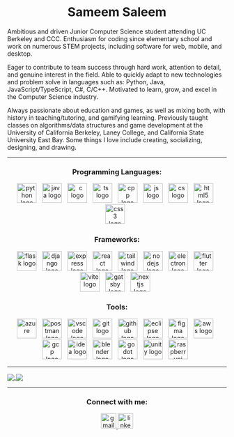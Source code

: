 <!-- Name -->
<h1 align='center'> <strong>Sameem Saleem</strong> </h1>
<!-- Summary -->
<p text-align='justify'>
  Ambitious and driven Junior Computer Science student attending UC Berkeley and CCC. Enthusiasm for coding since elementary school and work on numerous STEM projects, including software for web, mobile, and desktop.
  
  Eager to contribute to team success through hard work, attention to detail, and genuine interest in the field. Able to quickly adapt to new technologies and problem solve in languages such as: Python, Java, JavaScript/TypeScript, C#, C/C++. Motivated to learn, grow, and excel in the Computer Science industry. 
  
  Always passionate about education and games, as well as mixing both, with history in teaching/tutoring, and gamifying learning. Previously taught classes on algorithms/data structures and game development at the University of California Berkeley, Laney College, and California State University East Bay. Some things I love include creating, socializing, designing, and drawing.
</p>

---

<!-- Languages-->
<h3 align="center">Programming Languages:</h3>
<div align="center">
    <img src="https://skillicons.dev/icons?i=python" height="45" alt="python logo"  />
    <img width="5" />
    <img src="https://skillicons.dev/icons?i=java" height="45" alt="java logo"  />
    <img width="5" />
    <img src="https://skillicons.dev/icons?i=c" height="45" alt="c logo"  />
    <img width="5" />
    <img src="https://skillicons.dev/icons?i=ts" height="45" alt="ts logo"  />
    <img width="5" />
    <img src="https://skillicons.dev/icons?i=cpp" height="45" alt="cpp logo"  />
    <img width="5" />
    <img src="https://skillicons.dev/icons?i=js" height="45" alt="js logo"  />
    <img width="5" />
    <img src="https://skillicons.dev/icons?i=cs" height="45" alt="cs logo"  />
    <img width="5" />
    <img src="https://skillicons.dev/icons?i=html" height="45" alt="html5 logo"  />
    <img width="5" />
    <img src="https://skillicons.dev/icons?i=css" height="45" alt="css3 logo"  />
    <img width="5" />
</div>

<!-- Frameworks -->
<h3 align="center">Frameworks:</h3>
<div align="center">
    <img src="https://skillicons.dev/icons?i=flask" height="45" alt="flask logo"  />
    <img width="5" />
    <img src="https://skillicons.dev/icons?i=django" height="45" alt="django logo"  />
    <img width="5" />
    <img src="https://skillicons.dev/icons?i=express" height="45" alt="express logo"  />
    <img width="5" />
    <img src="https://skillicons.dev/icons?i=react" height="45" alt="react logo"  />
    <img width="5" />
    <img src="https://skillicons.dev/icons?i=tailwind" height="45" alt="tailwind logo"  />
    <img width="5" />
    <img src="https://skillicons.dev/icons?i=nodejs" height="45" alt="nodejs logo"  />
    <img width="5" />
    <img src="https://skillicons.dev/icons?i=electron" height="45" alt="electron logo"  />
    <img width="5" />
    <img src="https://skillicons.dev/icons?i=flutter" height="45" alt="flutter logo"  />
    <img width="5" />
    <img src="https://skillicons.dev/icons?i=vite" height="45" alt="vite logo"  />
    <img width="5" />
    <img src="https://skillicons.dev/icons?i=gatsby" height="45" alt="gatsby logo"  />
    <img width="5" />
    <img src="https://skillicons.dev/icons?i=nextjs" height="45" alt="nextjs logo"  />
    <img width="5" />
</div>

<h3 align="center">Tools:</h3>
<div align="center">
    <img src="https://skillicons.dev/icons?i=azure" height="45" alt="azure"  />
    <img width="5" />
    <img src="https://skillicons.dev/icons?i=postman" height="45" alt="postman logo"  />
    <img width="5" />
    <img src="https://skillicons.dev/icons?i=vscode" height="45" alt="vscode logo"  />
    <img width="5" />
    <img src="https://skillicons.dev/icons?i=git" height="45" alt="git logo"  />
    <img width="5" />
    <img src="https://skillicons.dev/icons?i=github" height="45" alt="github logo"  />
    <img width="5" />
    <img src="https://skillicons.dev/icons?i=eclipse" height="45" alt="eclipse logo"  />
    <img width="5" />
    <img src="https://skillicons.dev/icons?i=figma" height="45" alt="figma logo"  />
    <img width="5" />
    <img src="https://skillicons.dev/icons?i=aws" height="45" alt="aws logo"  />
    <img width="5" />
    <img src="https://skillicons.dev/icons?i=gcp" height="45" alt="gcp logo"  />
    <img width="5" />
    <img src="https://skillicons.dev/icons?i=idea" height="45" alt="idea logo"  />
    <img width="5" />
    <img src="https://skillicons.dev/icons?i=blender" height="45" alt="blender logo"  />
    <img width="5" />
    <img src="https://skillicons.dev/icons?i=godot" height="45" alt="godot logo"  />
    <img width="5" />
    <img src="https://skillicons.dev/icons?i=unity" height="45" alt="unity logo"  />
    <img width="5" />
    <img src="https://skillicons.dev/icons?i=raspberrypi" height="45" alt="raspberrypi logo"  />
    <img width="5" />
</div>

---

<a href="https://github.com/Sameem-Saleem/AnyLesson.ai">
  <img align="center" src="https://github-readme-stats.vercel.app/api/pin/?username=Sameem-Saleem&repo=AnyLesson.ai" />
</a>
<a href="https://github.com/pioneers/shepherd">
  <img align="center" src="https://github-readme-stats.vercel.app/api/pin/?username=pioneers&repo=shepherd" />
</a>

---

<!-- Connect-->
<h3 align="center">Connect with me:</h3>
<div align="center">
  <a href="mailto:sameemsaleem2004@gmail.com" target="_blank">
  <img src="https://img.shields.io/static/v1?message=Gmail&logo=gmail&label=&color=D14836&logoColor=white&labelColor=&style=for-the-badge" height="35" alt="gmail logo"  /> </a>
  
  <a href="https://www.linkedin.com/in/sameem-saleem" target="_blank">
  <img src="https://img.shields.io/static/v1?message=LinkedIn&logo=linkedin&label=&color=0077B5&logoColor=white&labelColor=&style=for-the-badge" height="35" alt="linkedin logo"  /> </a>
  <!-- Add portfolio some day
  <a href="https://sameemsaleem.com" target="_blank">
  <img src="https://img.shields.io/badge/portfolio-800080?style=for-the-badge&logo=About.me&logoColor=white" height="35" alt="portfolio" /> </a>
  -->
</div>
